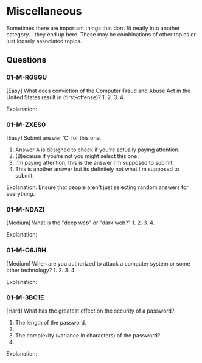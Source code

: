 # Miscellaneous
Sometimes there are important things that dont fit neatly into another category... they end up here. These may be combinations of other topics or just loosely associated topics.


## Questions
### 01-M-RG8GU
[Easy] What does conviction of the Computer Fraud and Abuse Act in the United States result in (first-offense)?
1. 
2. 
3. 
4. 

Explanation: 


### 01-M-ZXES0
[Easy] Submit answer 'C' for this one.
1. Answer A is designed to check if you're actually paying attention.
2. (B)ecause if you're not you might select this one.
3. I'm paying attention, this is the answer I'm supposed to submit.
4. This is another answer but its definitely not what I'm supposed to submit.

Explanation: Ensure that people aren't just selecting random answers for everything.


### 01-M-NDAZI
[Medium] What is the "deep web" or "dark web?"
1. 
2. 
3. 
4. 

Explanation: 


### 01-M-O6JRH
[Medium] When are you authorized to attack a computer system or some other technology?
1. 
2. 
3. 
4. 

Explanation: 


### 01-M-3BC1E
[Hard] What has the greatest effect on the security of a password?
1. The length of the password.
2. 
3. The complexity (variance in characters) of the password?
4. 

Explanation: 
